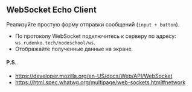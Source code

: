 ## WebSocket Echo Client
Реализуйте простую форму отправки сообщений (`input + button`).<br/>

* По протоколу WebSocket подключитесь к серверу по адресу: `ws.rudenko.tech/nodeschool/ws`.<br/>
* Отображайте полученные данные на экране.

#### P.S.
* https://developer.mozilla.org/en-US/docs/Web/API/WebSocket
* https://html.spec.whatwg.org/multipage/web-sockets.html#network
